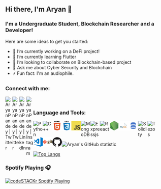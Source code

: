 ## Hi there, I'm Aryan  👋

### I'm a Undergraduate Student, Blockchain Researcher and a Developer!

Here are some ideas to get you started:

- 🔭 I’m currently working on a DeFi project!
- 🌱 I’m currently learning Flutter
- 👯 I’m looking to collaborate on Blockchain-based project
- 💬 Ask me about Cyber Security and Blockchain
- ⚡ Fun fact: I'm an audiophile.

### Connect with me:

[<img align="left" alt="AryanPandey | Twitter" width="22px" src="https://cdn.jsdelivr.net/npm/simple-icons@3.3.0/icons/gmail.svg" />][Mail]
[<img align="left" alt="AryanPandey | Twitter" width="22px" src="https://cdn.jsdelivr.net/npm/simple-icons@v3/icons/twitter.svg" />][twitter]
[<img align="left" alt="AryanPandey | LinkedIn" width="22px" src="https://cdn.jsdelivr.net/npm/simple-icons@v3/icons/linkedin.svg" />][linkedin]
[<img align="left" alt="AryanPandey | Instagram" width="22px" src="https://cdn.jsdelivr.net/npm/simple-icons@v3/icons/instagram.svg" />][instagram]
<br />
### Language and Tools:
<img align="left" alt="Python" width="30px" src="https://img.icons8.com/color/26/000000/python.png" />
<img align="left" alt="C++" width="30px" src="https://img.icons8.com/color/48/000000/c-plus-plus-logo.png" />
<img align="left" alt="HTML5" width="30px" src="https://raw.githubusercontent.com/github/explore/80688e429a7d4ef2fca1e82350fe8e3517d3494d/topics/html/html.png" />
<img align="left" alt="CSS3" width="30px" src="https://raw.githubusercontent.com/github/explore/80688e429a7d4ef2fca1e82350fe8e3517d3494d/topics/css/css.png" />
<img align="left" alt="JavaScript" width="30px" src="https://raw.githubusercontent.com/github/explore/80688e429a7d4ef2fca1e82350fe8e3517d3494d/topics/javascript/javascript.png" />
<img align="left" alt="MongoDB" width="30px" src="https://img.icons8.com/color/452/mongodb.png"/>
<img align="left" alt="Expressjs" width="30px" src="https://icons-for-free.com/iconfiles/png/512/express+original+wordmark-1324760540505393282.png"/>
<img align="left" alt="React" width="30px" src="https://icons-for-free.com/iconfiles/png/512/logo+react+react+js+icon-1320184811840217251.png" />
<img align="left" alt="Node.js" width="30px" src="https://raw.githubusercontent.com/github/explore/80688e429a7d4ef2fca1e82350fe8e3517d3494d/topics/nodejs/nodejs.png" />
<img align="left" alt="MySQL" width="30px" src="https://raw.githubusercontent.com/github/explore/80688e429a7d4ef2fca1e82350fe8e3517d3494d/topics/mysql/mysql.png" />
<img align="left" alt="SQL" width="30px" src="https://raw.githubusercontent.com/github/explore/80688e429a7d4ef2fca1e82350fe8e3517d3494d/topics/sql/sql.png" />
<img align="left" alt="Solidity" width="30px" src="https://docs.soliditylang.org/en/v0.4.20/_images/logo.svg" />
<img align="left" alt="Tezos" width="30px" src="https://cryptologos.cc/logos/tezos-xtz-logo.png" />
<img align="left" alt="Visual Studio Code" width="30px" src="https://raw.githubusercontent.com/github/explore/80688e429a7d4ef2fca1e82350fe8e3517d3494d/topics/visual-studio-code/visual-studio-code.png" />
<img align="left" alt="Git" width="30px" src="https://raw.githubusercontent.com/github/explore/80688e429a7d4ef2fca1e82350fe8e3517d3494d/topics/git/git.png" />
<img align="left" alt="GitHub" width="30px" src="https://raw.githubusercontent.com/github/explore/78df643247d429f6cc873026c0622819ad797942/topics/github/github.png" />

<br />

<br><br>
![Aryan's GitHub statistic](https://github-readme-stats.vercel.app/api?username=ap-aryanpandey&show_icons=true&hide_border=true)

[![Top Langs](https://github-readme-stats.vercel.app/api/top-langs/?username=ap-aryanpandey&layout=compact&hide_border=true)](https://github.com/anuraghazra/github-readme-stats)

### Spotify Playing 🎧
[<img src="https://now-playing-codestackr.vercel.app/api/spotify-playing" alt="codeSTACKr Spotify Playing" width="350" />](https://open.spotify.com/user/31gzeauuyi4rmq72wxahjxljpdvi)

[twitter]: https://twitter.com/aparyanpandey
[instagram]: https://www.instagram.com/ap.aryanpandey/
[linkedin]: https://www.linkedin.com/in/aryan-pandey/
[mail]: mailto:aryanappandey@gmail
